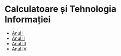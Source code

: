 # Calculatoare și Tehnologia Informației

- [Anul I](Anul-I.md)
- [Anul II](Anul-II.md)
- [Anul III](Anul-III.md)
- [Anul IV](Anul-IV.md)
